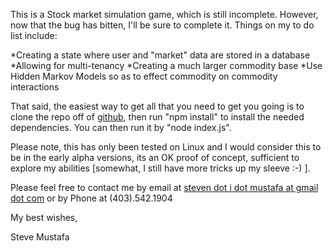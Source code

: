 This is a Stock market simulation game, which is still incomplete. However, now that the bug has bitten, I'll be sure to complete it. Things on my to do list include:

*Creating a state where user and "market" data are stored in a database
*Allowing for multi-tenancy
*Creating a much larger commodity base
*Use Hidden Markov Models so as to effect commodity on commodity interactions

That said, the easiest way to get all that you need to get you going is to clone the repo off of [github](https://github.com/stevemustafa/stockgame), then run "npm install" to install the needed dependencies. You can then run it by "node index.js".

Please note, this has only been tested on Linux and I would consider this to be in the early alpha versions, its an OK proof of concept, sufficient to explore my abilities [somewhat, I still have more tricks up my sleeve :-) ].

Please feel free to contact me by email at [steven dot i dot mustafa at gmail dot com](<steven.i.mustafa@gmail.com>) or by Phone at (403).542.1904

My best wishes,




Steve Mustafa